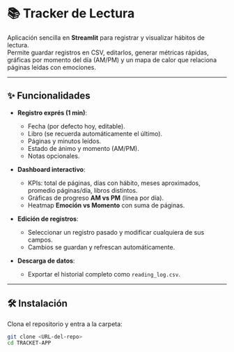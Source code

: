 # 📚 Tracker de Lectura

Aplicación sencilla en **Streamlit** para registrar y visualizar hábitos de lectura.  
Permite guardar registros en CSV, editarlos, generar métricas rápidas, gráficas por momento del día (AM/PM) y un mapa de calor que relaciona páginas leídas con emociones.

---

## ✨ Funcionalidades

- **Registro exprés (1 min)**:  
  - Fecha (por defecto hoy, editable).  
  - Libro (se recuerda automáticamente el último).  
  - Páginas y minutos leídos.  
  - Estado de ánimo y momento (AM/PM).  
  - Notas opcionales.  

- **Dashboard interactivo**:  
  - KPIs: total de páginas, días con hábito, meses aproximados, promedio páginas/día, libros distintos.  
  - Gráficas de progreso **AM vs PM** (línea por día).  
  - Heatmap **Emoción vs Momento** con suma de páginas.  

- **Edición de registros**:  
  - Seleccionar un registro pasado y modificar cualquiera de sus campos.  
  - Cambios se guardan y refrescan automáticamente.  

- **Descarga de datos**:  
  - Exportar el historial completo como `reading_log.csv`.  

---

## 🛠️ Instalación

Clona el repositorio y entra a la carpeta:

```bash
git clone <URL-del-repo>
cd TRACKET-APP
